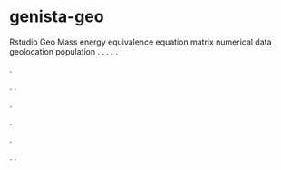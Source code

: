 # genista-geo
Rstudio Geo Mass energy equivalence equation matrix numerical data geolocation population
.
.
.
.
.




.






















.
.


























.











.








.





.
.
